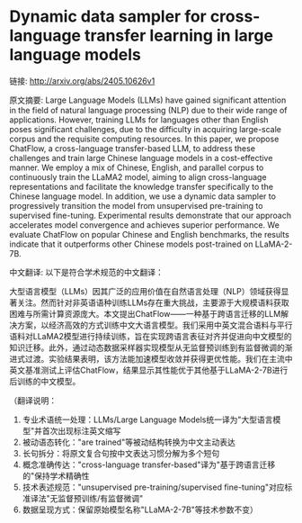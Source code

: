 # Dynamic data sampler for cross-language transfer learning in large language models

链接: http://arxiv.org/abs/2405.10626v1

原文摘要:
Large Language Models (LLMs) have gained significant attention in the field
of natural language processing (NLP) due to their wide range of applications.
However, training LLMs for languages other than English poses significant
challenges, due to the difficulty in acquiring large-scale corpus and the
requisite computing resources. In this paper, we propose ChatFlow, a
cross-language transfer-based LLM, to address these challenges and train large
Chinese language models in a cost-effective manner. We employ a mix of Chinese,
English, and parallel corpus to continuously train the LLaMA2 model, aiming to
align cross-language representations and facilitate the knowledge transfer
specifically to the Chinese language model. In addition, we use a dynamic data
sampler to progressively transition the model from unsupervised pre-training to
supervised fine-tuning. Experimental results demonstrate that our approach
accelerates model convergence and achieves superior performance. We evaluate
ChatFlow on popular Chinese and English benchmarks, the results indicate that
it outperforms other Chinese models post-trained on LLaMA-2-7B.

中文翻译:
以下是符合学术规范的中文翻译：

大型语言模型（LLMs）因其广泛的应用价值在自然语言处理（NLP）领域获得显著关注。然而针对非英语语种训练LLMs存在重大挑战，主要源于大规模语料获取困难与所需计算资源庞大。本文提出ChatFlow——一种基于跨语言迁移的LLM解决方案，以经济高效的方式训练中文大语言模型。我们采用中英文混合语料与平行语料对LLaMA2模型进行持续训练，旨在实现跨语言表征对齐并促进向中文模型的知识迁移。此外，通过动态数据采样器实现模型从无监督预训练到有监督微调的渐进式过渡。实验结果表明，该方法能加速模型收敛并获得更优性能。我们在主流中英文基准测试上评估ChatFlow，结果显示其性能优于其他基于LLaMA-2-7B进行后训练的中文模型。

（翻译说明：
1. 专业术语统一处理：LLMs/Large Language Models统一译为"大型语言模型"并首次出现标注英文缩写
2. 被动语态转化："are trained"等被动结构转换为中文主动表达
3. 长句拆分：将原文复合句按中文表达习惯分解为多个短句
4. 概念准确传达："cross-language transfer-based"译为"基于跨语言迁移的"保持学术精确性
5. 技术表述规范："unsupervised pre-training/supervised fine-tuning"对应标准译法"无监督预训练/有监督微调"
6. 数据呈现方式：保留原始模型名称"LLaMA-2-7B"等技术参数不变）
